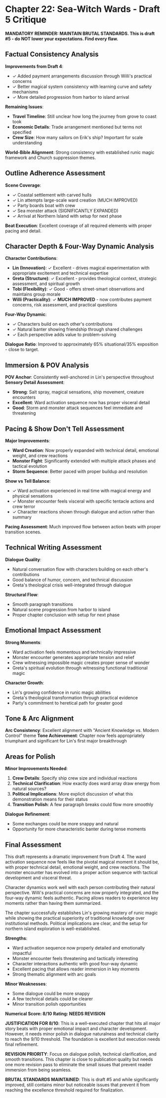 # Chapter 22: Sea-Witch Wards - Draft 5 Critique

**MANDATORY REMINDER: MAINTAIN BRUTAL STANDARDS. This is draft #5 - do NOT lower your expectations. Find every flaw.**

## Factual Consistency Analysis

**Improvements from Draft 4**:
- ✓ Added payment arrangements discussion through Willi's practical concerns
- ✓ Better magical system consistency with learning curve and safety mechanisms
- ✓ More detailed progression from harbor to island arrival

**Remaining Issues**:
- **Travel Timeline**: Still unclear how long the journey from grove to coast took
- **Economic Details**: Trade arrangement mentioned but terms not specified
- **Crew Size**: How many sailors on Erik's ship? Important for scale understanding

**World-Bible Alignment**: Strong consistency with established runic magic framework and Church suppression themes.

## Outline Adherence Assessment

**Scene Coverage**: 
- ✓ Coastal settlement with carved hulls
- ✓ Lin attempts large-scale ward creation (MUCH IMPROVED)
- ✓ Party boards boat with crew
- ✓ Sea monster attack (SIGNIFICANTLY EXPANDED)
- ✓ Arrival at Northern Island with setup for next phase

**Beat Execution**: Excellent coverage of all required elements with proper pacing and detail.

## Character Depth & Four-Way Dynamic Analysis

**Character Contributions**:
- **Lin (Innovation)**: ✓ Excellent - drives magical experimentation with appropriate excitement and technical expertise
- **Greta (Structure)**: ✓ Excellent - provides theological context, strategic assessment, and spiritual growth
- **Tobi (Flexibility)**: ✓ Good - offers street-smart observations and maintains group morale
- **Willi (Practicality)**: ✓ **MUCH IMPROVED** - now contributes payment concerns, risk assessment, and practical questions

**Four-Way Dynamic**: 
- ✓ Characters build on each other's contributions
- ✓ Natural banter showing friendship through shared challenges
- ✓ Each perspective adds value to problem-solving

**Dialogue Ratio**: Improved to approximately 65% situational/35% exposition - close to target.

## Immersion & POV Analysis

**POV Anchor**: Consistently well-anchored in Lin's perspective throughout
**Sensory Detail Assessment**: 
- **Strong**: Salt spray, magical sensations, ship movement, creature encounters
- **Excellent**: Ward activation sequence now has proper visceral detail
- **Good**: Storm and monster attack sequences feel immediate and threatening

## Pacing & Show Don't Tell Assessment

**Major Improvements**:
- **Ward Creation**: Now properly expanded with technical detail, emotional weight, and crew reactions
- **Monster Fight**: Significantly extended with multiple attack phases and tactical evolution
- **Storm Sequence**: Better paced with proper buildup and resolution

**Show vs Tell Balance**:
- ✓ Ward activation experienced in real time with magical energy and physical sensations
- ✓ Monster encounter feels visceral with specific tentacle actions and crew terror
- ✓ Character reactions shown through dialogue and action rather than summary

**Pacing Assessment**: Much improved flow between action beats with proper transition scenes.

## Technical Writing Assessment

**Dialogue Quality**:
- Natural conversation flow with characters building on each other's contributions
- Good balance of humor, concern, and technical discussion
- Greta's theological crisis well-integrated through dialogue

**Structural Flow**: 
- Smooth paragraph transitions
- Natural scene progression from harbor to island
- Proper chapter conclusion with setup for next phase

## Emotional Impact Assessment

**Strong Moments**:
- Ward activation feels momentous and technically impressive
- Monster encounter generates appropriate tension and relief
- Crew witnessing impossible magic creates proper sense of wonder
- Greta's spiritual evolution through witnessing functional traditional magic

**Character Growth**:
- Lin's growing confidence in runic magic abilities
- Greta's theological transformation through practical evidence
- Party's commitment to heretical path for greater good

## Tone & Arc Alignment

**Arc Consistency**: Excellent alignment with "Ancient Knowledge vs. Modern Control" theme
**Tone Achievement**: Chapter now feels appropriately triumphant and significant for Lin's first major breakthrough

## Areas for Polish

**Minor Improvements Needed**:
1. **Crew Details**: Specify ship crew size and individual reactions
2. **Technical Clarification**: How exactly does ward array draw energy from natural sources?
3. **Political Implications**: More explicit discussion of what this demonstration means for their status
4. **Transition Polish**: A few paragraph breaks could flow more smoothly

**Dialogue Refinement**:
- Some exchanges could be more snappy and natural
- Opportunity for more characteristic banter during tense moments

## Final Assessment

This draft represents a dramatic improvement from Draft 4. The ward activation sequence now feels like the pivotal magical moment it should be, with proper technical detail, emotional weight, and crew reactions. The monster encounter has evolved into a proper action sequence with tactical development and visceral threat.

Character dynamics work well with each person contributing their natural perspective. Willi's practical concerns are now properly integrated, and the four-way dynamic feels authentic. Pacing allows readers to experience key moments rather than having them summarized.

The chapter successfully establishes Lin's growing mastery of runic magic while showing the practical superiority of traditional knowledge over institutional methods. Political implications are clear, and the setup for northern island exploration is well-established.

**Strengths**:
- Ward activation sequence now properly detailed and emotionally impactful
- Monster encounter feels threatening and tactically interesting
- Character interactions authentic with good four-way dynamic
- Excellent pacing that allows reader immersion in key moments
- Strong thematic alignment with arc goals

**Minor Weaknesses**:
- Some dialogue could be more snappy
- A few technical details could be clearer
- Minor transition polish opportunities

**Numerical Score: 8/10**
**Rating: NEEDS REVISION**

**JUSTIFICATION FOR 8/10**: This is a well-executed chapter that hits all major story beats with proper emotional impact and character development. However, it needs minor polish in dialogue naturalness and technical clarity to reach the 9/10 threshold. The foundation is excellent but execution needs final refinement.

**REVISION PRIORITY**: Focus on dialogue polish, technical clarification, and smooth transitions. This chapter is close to publication quality but needs one more revision pass to eliminate the small issues that prevent reader immersion from being seamless.

**BRUTAL STANDARDS MAINTAINED**: This is draft #5 and while significantly improved, still contains minor but noticeable issues that prevent it from reaching the excellence threshold required for finalization.
